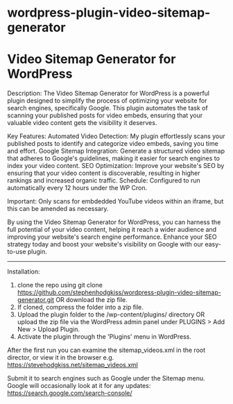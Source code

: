 # wordpress-plugin-video-sitemap-generator
# Video Sitemap Generator for WordPress

Description:
The Video Sitemap Generator for WordPress is a powerful plugin designed to simplify the process of optimizing your website for search engines, specifically Google.
This plugin automates the task of scanning your published posts for video embeds, ensuring that your valuable video content gets the visibility it deserves.

Key Features:
Automated Video Detection: My plugin effortlessly scans your published posts to identify and categorize video embeds, saving you time and effort.
Google Sitemap Integration: Generate a structured video sitemap that adheres to Google's guidelines, making it easier for search engines to index your video content.
SEO Optimization: Improve your website's SEO by ensuring that your video content is discoverable, resulting in higher rankings and increased organic traffic.
Schedule: Configured to run automatically every 12 hours under the WP Cron.

Important: Only scans for embdedded YouTube videos within an iframe, but this can be amended as necessary.

By using the Video Sitemap Generator for WordPress, you can harness the full potential of your video content, helping it reach a wider audience and improving your
website's search engine performance. Enhance your SEO strategy today and boost your website's visibility on Google with our easy-to-use plugin.

--------------------
  
Installation:
1. clone the repo using git clone https://github.com/stephenhodgkiss/wordpress-plugin-video-sitemap-generator.git OR download the zip file.
2. If cloned, compress the folder into a zip file.
3. Upload the plugin folder to the /wp-content/plugins/ directory OR upload the zip file via the WordPress admin panel under PLUGINS > Add New > Upload Plugin.
4. Activate the plugin through the 'Plugins' menu in WordPress.

After the first run you can examine the sitemap_videos.xml in the root director, or view it in the browser e.g. https://stevehodgkiss.net/sitemap_videos.xml

Submit it to search engines such as Google under the Sitemap menu. Google will occasionally look at it for any updates:
https://search.google.com/search-console/

